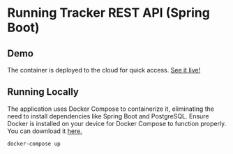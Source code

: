 # Running Tracker REST API (Spring Boot)

## Demo

The container is deployed to the cloud for quick access. [See it live!](https://running-tracker-rest-api.up.railway.app/swagger-ui/index.html)

## Running Locally

The application uses Docker Compose to containerize it, eliminating the need to install dependencies like Spring Boot and PostgreSQL. Ensure Docker is installed on your device for Docker Compose to function properly. You can download it [here.](https://www.docker.com/products/docker-desktop/)

```shell
docker-compose up
```
